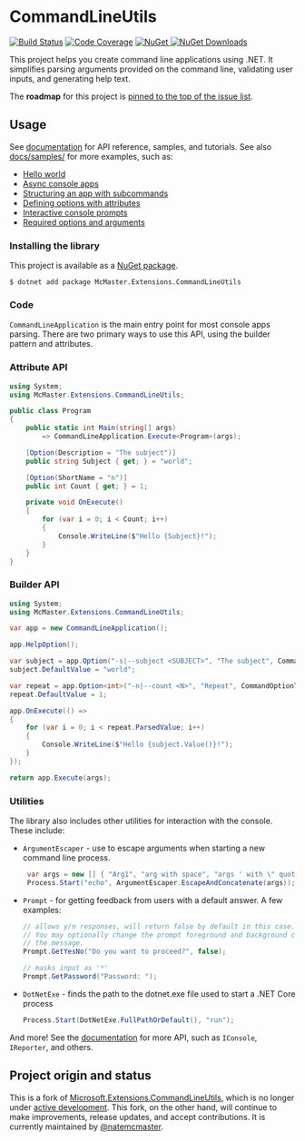 CommandLineUtils
================

[![Build Status][ci-badge]][ci] [![Code Coverage][codecov-badge]][codecov]
[![NuGet][nuget-badge] ![NuGet Downloads][nuget-download-badge]][nuget]

[ci]: https://github.com/natemcmaster/CommandLineUtils/actions?query=workflow%3ACI+branch%3Amain
[ci-badge]: https://github.com/natemcmaster/CommandLineUtils/workflows/CI/badge.svg
[codecov]: https://codecov.io/gh/natemcmaster/CommandLineUtils
[codecov-badge]: https://codecov.io/gh/natemcmaster/CommandLineUtils/branch/main/graph/badge.svg?token=l6uSsHZ8nA
[nuget]: https://www.nuget.org/packages/McMaster.Extensions.CommandLineUtils/
[nuget-badge]: https://img.shields.io/nuget/v/McMaster.Extensions.CommandLineUtils.svg?style=flat-square
[nuget-download-badge]: https://img.shields.io/nuget/dt/McMaster.Extensions.CommandLineUtils?style=flat-square

This project helps you create command line applications using .NET.
It simplifies parsing arguments provided on the command line, validating
user inputs, and generating help text.

The **roadmap** for this project is [pinned to the top of the issue list](https://github.com/natemcmaster/CommandLineUtils/issues/).

## Usage

See [documentation](https://natemcmaster.github.io/CommandLineUtils/) for API reference, samples, and tutorials.
See also [docs/samples/](./docs/samples/) for more examples, such as:

 - [Hello world](./docs/samples/helloworld/)
 - [Async console apps](./docs/samples/helloworld-async/)
 - [Structuring an app with subcommands](./docs/samples/subcommands/)
 - [Defining options with attributes](./docs/samples/attributes/)
 - [Interactive console prompts](./docs/samples/interactive-prompts/)
 - [Required options and arguments](./docs/samples/validation/)


### Installing the library

This project is available as a [NuGet package][nuget].

```
$ dotnet add package McMaster.Extensions.CommandLineUtils
```

### Code
`CommandLineApplication` is the main entry point for most console apps parsing. There are two primary ways to use this API, using the builder pattern and attributes.


### Attribute API

```c#
using System;
using McMaster.Extensions.CommandLineUtils;

public class Program
{
    public static int Main(string[] args)
        => CommandLineApplication.Execute<Program>(args);

    [Option(Description = "The subject")]
    public string Subject { get; } = "world";

    [Option(ShortName = "n")]
    public int Count { get; } = 1;

    private void OnExecute()
    {
        for (var i = 0; i < Count; i++)
        {
            Console.WriteLine($"Hello {Subject}!");
        }
    }
}
```

### Builder API


```c#
using System;
using McMaster.Extensions.CommandLineUtils;

var app = new CommandLineApplication();

app.HelpOption();

var subject = app.Option("-s|--subject <SUBJECT>", "The subject", CommandOptionType.SingleValue);
subject.DefaultValue = "world";

var repeat = app.Option<int>("-n|--count <N>", "Repeat", CommandOptionType.SingleValue);
repeat.DefaultValue = 1;

app.OnExecute(() =>
{
    for (var i = 0; i < repeat.ParsedValue; i++)
    {
        Console.WriteLine($"Hello {subject.Value()}!");
    }
});

return app.Execute(args);
```

### Utilities

The library also includes other utilities for interaction with the console. These include:

- `ArgumentEscaper` - use to escape arguments when starting a new command line process.
    ```c#
     var args = new [] { "Arg1", "arg with space", "args ' with \" quotes" };
     Process.Start("echo", ArgumentEscaper.EscapeAndConcatenate(args));
    ```
 - `Prompt` - for getting feedback from users with a default answer.
   A few examples:
    ```c#
    // allows y/n responses, will return false by default in this case.
    // You may optionally change the prompt foreground and background color for
    // the message.
    Prompt.GetYesNo("Do you want to proceed?", false);

    // masks input as '*'
    Prompt.GetPassword("Password: ");
    ```
 - `DotNetExe` - finds the path to the dotnet.exe file used to start a .NET Core process
    ```c#
    Process.Start(DotNetExe.FullPathOrDefault(), "run");
    ```

And more! See the [documentation](https://natemcmaster.github.io/CommandLineUtils/) for more API, such as `IConsole`, `IReporter`, and others.

## Project origin and status

This is a fork of [Microsoft.Extensions.CommandLineUtils](https://github.com/aspnet/Common), which is no longer under [active development](https://github.com/aspnet/Common/issues/257). This fork, on the other hand, will continue to make improvements, release updates, and accept contributions. It is currently maintained by [@natemcmaster](https://github.com/natemcmaster).
